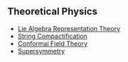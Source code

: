 ## Theoretical Physics

- [Lie Algebra Representation Theory](./lie_algebra.md)
- [String Compactification](./string_compactification.md)
- [Conformal Field Theory](./cft.md)
- [Supersymmetry](./susy.md)



